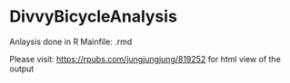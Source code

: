 # DivvyBicycleAnalysis
Anlaysis done in R
Mainfile: .rmd

Please visit: https://rpubs.com/jungjungjung/819252
for html view of the output
